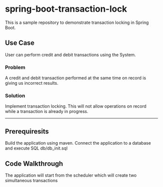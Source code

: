 # spring-boot-transaction-lock

This is a sample repository to demonstrate transaction locking in Spring Boot.

## Use Case

User can perform credit and debit transactions using the System.

### Problem

A credit and debit transaction performed at the same time on record is giving us incorrect results.

### Solution

Implement transaction locking. This will not allow operations on record while a transaction is already in progress.

<hr>

## Prerequiresits

Build the application using maven.
Connect the application to a database and execute SQL db/db_init.sql

## Code Walkthrough

The application will start from the scheduler which will create two simultaneous transactions